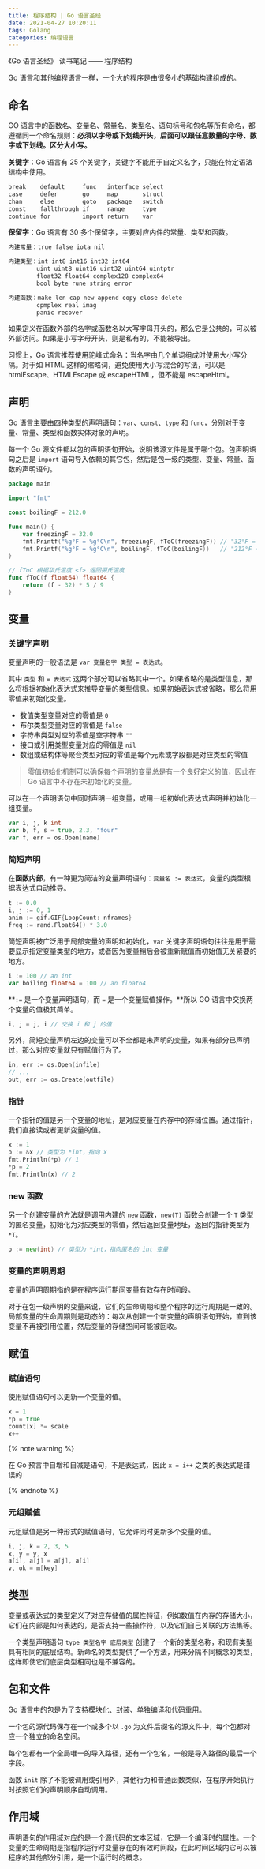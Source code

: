 ```yaml
---
title: 程序结构 | Go 语言圣经
date: 2021-04-27 10:20:11
tags: Golang
categories: 编程语言
---
```


《Go 语言圣经》 读书笔记 —— 程序结构

<!-- more -->

Go 语言和其他编程语言一样，一个大的程序是由很多小的基础构建组成的。

## 命名

GO 语言中的函数名、变量名、常量名、类型名、语句标号和包名等所有命名，都遵循同一个命名规则：**必须以字母或下划线开头，后面可以跟任意数量的字母、数字或下划线。区分大小写。**

**关键字**：Go 语言有 25 个关键字，关键字不能用于自定义名字，只能在特定语法结构中使用。

```txt
break    default     func   interface select
case     defer       go     map       struct
chan     else        goto   package   switch
const    fallthrough if     range     type
continue for         import return    var
```

**保留字**：Go 语言有 30 多个保留字，主要对应内件的常量、类型和函数。

```txt
内建常量：true false iota nil

内建类型：int int8 int16 int32 int64
		uint uint8 uint16 uint32 uint64 uintptr
		float32 float64 complex128 complex64
		bool byte rune string error

内建函数：make len cap new append copy close delete
		cpmplex real imag
		panic recover
```

如果定义在函数外部的名字或函数名以大写字母开头的，那么它是公共的，可以被外部访问。如果是小写字母开头，则是私有的，不能被导出。

习惯上，Go 语言推荐使用驼峰式命名：当名字由几个单词组成时使用大小写分隔。对于如 HTML 这样的缩略词，避免使用大小写混合的写法，可以是 htmlEscape、HTMLEscape 或 escapeHTML，但不能是 escapeHtml。

## 声明

Go 语言主要由四种类型的声明语句：`var`、`const`、`type` 和 `func`，分别对于变量、常量、类型和函数实体对象的声明。

每一个 Go 源文件都以包的声明语句开始，说明该源文件是属于哪个包。包声明语句之后是 `import` 语句导入依赖的其它包，然后是包一级的类型、变量、常量、函数的声明语句。

```go
package main

import "fmt"

const boilingF = 212.0

func main() {
    var freezingF = 32.0
    fmt.Printf("%g°F = %g°C\n", freezingF, fToC(freezingF)) // "32°F = 0°C"
    fmt.Printf("%g°F = %g°C\n", boilingF, fToC(boilingF))   // "212°F = 100°C"
}

// fToC 根据华氏温度 <f> 返回摄氏温度
func fToC(f float64) float64 {
    return (f - 32) * 5 / 9
}
```

## 变量

### 关键字声明

变量声明的一般语法是 `var 变量名字 类型 = 表达式`。

其中 `类型` 和 `= 表达式` 这两个部分可以省略其中一个。如果省略的是类型信息，那么将根据初始化表达式来推导变量的类型信息。如果初始表达式被省略，那么将用零值来初始化变量。

- 数值类型变量对应的零值是 `0`
- 布尔类型变量对应的零值是 `false`
- 字符串类型对应的零值是空字符串 `""`
- 接口或引用类型变量对应的零值是 `nil`
- 数组或结构体等聚合类型对应的零值是每个元素或字段都是对应类型的零值

> 零值初始化机制可以确保每个声明的变量总是有一个良好定义的值，因此在 Go 语言中不存在未初始化的变量。

可以在一个声明语句中同时声明一组变量，或用一组初始化表达式声明并初始化一组变量。

```go
var i, j, k int
var b, f, s = true, 2.3, "four"
var f, err = os.Open(name)
```

### 简短声明

在**函数内部**，有一种更为简洁的变量声明语句：`变量名 := 表达式`，变量的类型根据表达式自动推导。

```go
t := 0.0
i, j := 0, 1
anim := gif.GIF{LoopCount: nframes}
freq := rand.Float64() * 3.0
```

简短声明被广泛用于局部变量的声明和初始化，`var` 关键字声明语句往往是用于需要显示指定变量类型的地方，或者因为变量稍后会被重新赋值而初始值无关紧要的地方。

```go
i := 100 // an int
var boiling float64 = 100 // an float64
```

**`:=` 是一个变量声明语句，而 `=` 是一个变量赋值操作。**所以 GO 语言中交换两个变量的值极其简单。

```go
i, j = j, i // 交换 i 和 j 的值
```

另外，简短变量声明左边的变量可以不全都是未声明的变量，如果有部分已声明过，那么对应变量就只有赋值行为了。

```go
in, err := os.Open(infile)
// ...
out, err := os.Create(outfile)
```

### 指针

一个指针的值是另一个变量的地址，是对应变量在内存中的存储位置。通过指针，我们直接读或者更新变量的值。

```go
x := 1
p := &x // 类型为 *int，指向 x
fmt.Println(*p) // 1
*p = 2
fmt.Println(x) // 2
```

### new 函数

另一个创建变量的方法就是调用内建的 `new` 函数，`new(T)` 函数会创建一个 `T` 类型的匿名变量，初始化为对应类型的零值，然后返回变量地址，返回的指针类型为 `*T`。

```go
p := new(int) // 类型为 *int，指向匿名的 int 变量
```

### 变量的声明周期

变量的声明周期指的是在程序运行期间变量有效存在时间段。

对于在包一级声明的变量来说，它们的生命周期和整个程序的运行周期是一致的。局部变量的生命周期则是动态的：每次从创建一个新变量的声明语句开始，直到该变量不再被引用位置，然后变量的存储空间可能被回收。

## 赋值

### 赋值语句

使用赋值语句可以更新一个变量的值。

```go
x = 1
*p = true
count[x] *= scale
x++
```

{% note warning %}

在 Go 预言中自增和自减是语句，不是表达式，因此 `x = i++` 之类的表达式是错误的

{% endnote %}

### 元组赋值

元组赋值是另一种形式的赋值语句，它允许同时更新多个变量的值。

```go
i, j, k = 2, 3, 5
x, y = y, x
a[i], a[j] = a[j], a[i]
v, ok = m[key]
```

## 类型

变量或表达式的类型定义了对应存储值的属性特征，例如数值在内存的存储大小，它们在内部是如何表达的，是否支持一些操作符，以及它们自己关联的方法集等。

一个类型声明语句 `type 类型名字 底层类型` 创建了一个新的类型名称，和现有类型具有相同的底层结构。新命名的类型提供了一个方法，用来分隔不同概念的类型，这样即使它们底层类型相同也是不兼容的。

## 包和文件

Go 语言中的包是为了支持模块化、封装、单独编译和代码重用。

一个包的源代码保存在一个或多个以 `.go` 为文件后缀名的源文件中，每个包都对应一个独立的命名空间。

每个包都有一个全局唯一的导入路径，还有一个包名，一般是导入路径的最后一个字段。

函数 `init` 除了不能被调用或引用外，其他行为和普通函数类似，在程序开始执行时按照它们的声明顺序自动调用。

## 作用域

声明语句的作用域对应的是一个源代码的文本区域，它是一个编译时的属性。一个变量的生命周期是指程序运行时变量存在的有效时间段，在此时间区域内它可以被程序的其他部分引用，是一个运行时的概念。

[^1]: [Go 语言圣经](https://github.com/golang-china/gopl-zh)
[^2]: [The Go Programming Language](http://www.gopl.io/)